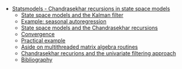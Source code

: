 -   [Statsmodels - Chandrasekhar recursions in state space
    models](#statsmodels---chandrasekhar-recursions-in-state-space-models)
    -   [State space models and the Kalman
        filter](#state-space-models-and-the-kalman-filter)
    -   [Example: seasonal
        autoregression](#example-seasonal-autoregression)
    -   [State space models and the Chandrasekhar
        recursions](#state-space-models-and-the-chandrasekhar-recursions)
    -   [Convergence](#convergence)
    -   [Practical example](#practical-example)
    -   [Aside on multithreaded matrix algebra
        routines](#aside-on-multithreaded-matrix-algebra-routines)
    -   [Chandrasekhar recurions and the univariate filtering
        approach](#chandrasekhar-recurions-and-the-univariate-filtering-approach)
    -   [Bibliography](#bibliography)
